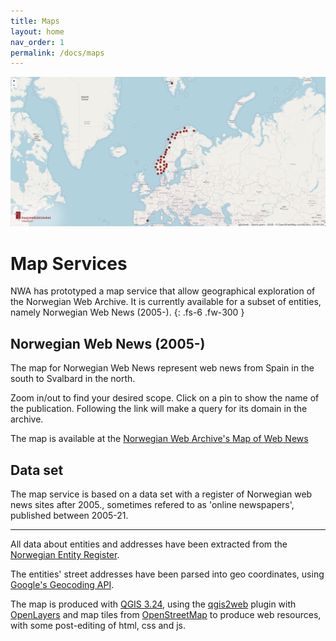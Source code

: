 ```yaml
---
title: Maps
layout: home
nav_order: 1
permalink: /docs/maps
---
```


![](./images/maps-norwebnews.png)

# Map Services
NWA has prototyped a map service that allow geographical exploration of the Norwegian Web Archive. It is currently available for a subset of entities, namely Norwegian Web News (2005-).
{: .fs-6 .fw-300 }

## Norwegian Web News (2005-)
The map for Norwegian Web News represent web news from Spain in the south to Svalbard in the north.

Zoom in/out to find your desired scope. Click on a pin to show the name of the publication. Following the link will make a query for its domain in the archive.

The map is available at the [Norwegian Web Archive's Map of Web News](https://nettarkivet.beta.nb.no/map/)

## Data set
The map service is based on a data set with a register of Norwegian web news sites after 2005., sometimes refered to as 'online newspapers', published between 2005-21.






----

All data about entities and addresses have been extracted from the [Norwegian Entity Register](https://data.brreg.no/enhetsregisteret/api/docs/index.html).

The entities' street addresses have been parsed into geo coordinates, using [Google's Geocoding API](https://developers.google.com/maps/documentation/geocoding/overview).

The map is produced with [QGIS 3.24](https://qgis.org/en/site/), using the [qgis2web](https://github.com/tomchadwin/qgis2web) plugin with [OpenLayers](https://openlayers.org/) and map tiles from [OpenStreetMap](https://www.openstreetmap.org) to produce web resources, with some post-editing of html, css and js.